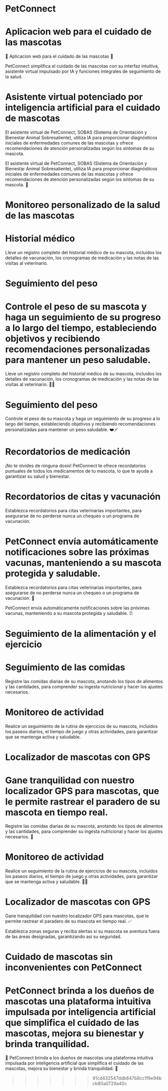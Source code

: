 # PetConnect


Aplicacion web para el cuidado de las mascotas
=======
 🐾 Aplicacion web para el cuidado de las mascotas 🐾


PetConnect simplifica el cuidado de las mascotas con su interfaz intuitiva, asistente virtual impulsado por IA y funciones integrales de seguimiento de la salud.

# Asistente virtual potenciado por inteligencia artificial para el cuidado de mascotas


El asistente virtual de PetConnect, SOBAS (Sistema de Orientación y Bienestar Animal Sobresaliente), utiliza IA para proporcionar diagnósticos iniciales de enfermedades comunes de las mascotas y ofrece recomendaciones de atención personalizadas según los síntomas de su mascota.

El asistente virtual de PetConnect, SOBAS (Sistema de Orientación y Bienestar Animal Sobresaliente), utiliza IA para proporcionar diagnósticos iniciales de enfermedades comunes de las mascotas y ofrece recomendaciones de atención personalizadas según los síntomas de su mascota. 🤖 


# Monitoreo personalizado de la salud de las mascotas

# Historial médico


Lleve un registro completo del historial médico de su mascota, incluidos los detalles de vacunación, los cronogramas de medicación y las notas de las visitas al veterinario.

# Seguimiento del peso

Controle el peso de su mascota y haga un seguimiento de su progreso a lo largo del tiempo, estableciendo objetivos y recibiendo recomendaciones personalizadas para mantener un peso saludable.
=======
Lleve un registro completo del historial médico de su mascota, incluidos los detalles de vacunación, los cronogramas de medicación y las notas de las visitas al veterinario. 👨‍⚕️

# Seguimiento del peso

Controle el peso de su mascota y haga un seguimiento de su progreso a lo largo del tiempo, estableciendo objetivos y recibiendo recomendaciones personalizadas para mantener un peso saludable. ❤️‍🩹


# Recordatorios de medicación

¡No te olvides de ninguna dosis! PetConnect te ofrece recordatorios puntuales de todos los medicamentos de tu mascota, lo que te ayuda a garantizar su salud y bienestar.

# Recordatorios de citas y vacunación


Establezca recordatorios para citas veterinarias importantes, para asegurarse de no perderse nunca un chequeo o un programa de vacunación.

PetConnect envía automáticamente notificaciones sobre las próximas vacunas, manteniendo a su mascota protegida y saludable.
=======
Establezca recordatorios para citas veterinarias importantes, para asegurarse de no perderse nunca un chequeo o un programa de vacunación. 💉

PetConnect envía automáticamente notificaciones sobre las próximas vacunas, manteniendo a su mascota protegida y saludable. ⏰


# Seguimiento de la alimentación y el ejercicio

# Seguimiento de las comidas


Registre las comidas diarias de su mascota, anotando los tipos de alimentos y las cantidades, para comprender su ingesta nutricional y hacer los ajustes necesarios.

# Monitoreo de actividad

Realice un seguimiento de la rutina de ejercicios de su mascota, incluidos los paseos diarios, el tiempo de juego y otras actividades, para garantizar que se mantenga activa y saludable.

# Localizador de mascotas con GPS

Gane tranquilidad con nuestro localizador GPS para mascotas, que le permite rastrear el paradero de su mascota en tiempo real.
=======
Registre las comidas diarias de su mascota, anotando los tipos de alimentos y las cantidades, para comprender su ingesta nutricional y hacer los ajustes necesarios. 🌮

# Monitoreo de actividad

Realice un seguimiento de la rutina de ejercicios de su mascota, incluidos los paseos diarios, el tiempo de juego y otras actividades, para garantizar que se mantenga activa y saludable. 🏋️‍♂️

# Localizador de mascotas con GPS

Gane tranquilidad con nuestro localizador GPS para mascotas, que le permite rastrear el paradero de su mascota en tiempo real. ✅


Establezca zonas seguras y reciba alertas si su mascota se aventura fuera de las áreas designadas, garantizando así su seguridad.

# Cuidado de mascotas sin inconvenientes con PetConnect

PetConnect brinda a los dueños de mascotas una plataforma intuitiva impulsada por inteligencia artificial que simplifica el cuidado de las mascotas, mejora su bienestar y brinda tranquilidad.
=======
🤎 PetConnect brinda a los dueños de mascotas una plataforma intuitiva impulsada por inteligencia artificial que simplifica el cuidado de las mascotas, mejora su bienestar y brinda tranquilidad. 🤎
>>>>>>> 91cd432547ddb647b8cc1f9e94bcb80a0729a40c
